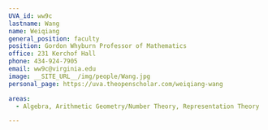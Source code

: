 ```yaml
---
UVA_id: ww9c
lastname: Wang
name: Weiqiang
general_position: faculty
position: Gordon Whyburn Professor of Mathematics
office: 231 Kerchof Hall
phone: 434-924-7905
email: ww9c@virginia.edu
image: __SITE_URL__/img/people/Wang.jpg
personal_page: https://uva.theopenscholar.com/weiqiang-wang

areas:
  - Algebra, Arithmetic Geometry/Number Theory, Representation Theory

---
```

